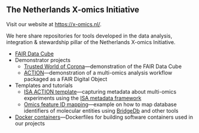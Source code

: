 ## The Netherlands X-omics Initiative

Visit our website at https://x-omics.nl/.

We here share repositories for tools developed in the data analysis, integration & stewardship pillar of the Netherlands X-omics Initiative.

* [FAIR Data Cube](https://github.com/Xomics/FAIRDataCube)
* Demonstrator projects
  * [Trusted World of Corona](https://github.com/Xomics/TWOCdemonstrator)—demonstration of the FAIR Data Cube
  * [ACTION](https://github.com/Xomics/ACTIONdemonstrator_workflow)—demonstration of a multi-omics analysis workflow packaged as a FAIR Digital Object
* Templates and tutorials
  * [ISA ACTION template](https://github.com/Xomics/ISA-ACTION-Template)—capturing metadata about multi-omics experiments using the [ISA metadata framework](https://isa-tools.org/)
  * [Omics feature ID mapping](https://github.com/Xomics/omics_feature_mapping_examples)—example on how to map database identifiers of molecular entities using [BridgeDb](https://www.bridgedb.org/) and other tools
* [Docker containers](https://github.com/Xomics/Docker_containers)—Dockerfiles for building software containers used in our projects

